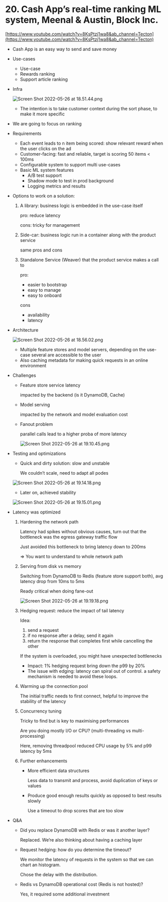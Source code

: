 # 20. Cash App’s real-time ranking ML system, Meenal & Austin, Block Inc.

[https://www.youtube.com/watch?v=8KsPtzj1wa8&ab_channel=Tecton](https://www.youtube.com/watch?v=8KsPtzj1wa8&ab_channel=Tecton)

- Cash App is an easy way to send and save money
- Use-cases
    - Use-case
    - Rewards ranking
    - Support article ranking
- Infra
    
    ![Screen Shot 2022-05-26 at 18.51.44.png](./Screen_Shot_2022-05-26_at_18.51.44.png)
    
    - The intention is to take customer context during the sort phase, to make it more specific
- We are going to focus on ranking
- Requirements
    - Each event leads to n item being scored: show relevant reward when the user clicks on the ad
    - Customer-facing: fast and reliable, target is scoring 50 items < 100ms
    - Configurable system to support multi use-cases
    - Basic ML system features
        - A/B test support
        - Shadow mode to test in prod background
        - Logging metrics and results
- Options to work on a solution:
    1. A library: business logic is embedded in the use-case itself
        
        pro: reduce latency
        
        cons: tricky for management
        
    2. Side-car: business logic run in a container along with the product service
        
        same pros and cons
        
    3. Standalone Service (Weaver) that the product service makes a call to
        
        pro:
        
        - easier to bootstrap
        - easy to manage
        - easy to onboard
        
        cons
        
        - availability
        - latency
        
- Architecture
    
    ![Screen Shot 2022-05-26 at 18.56.02.png](./Screen_Shot_2022-05-26_at_18.56.02.png)
    
    - Multiple feature stores and model servers, depending on the use-case several are accessible to the user
    - Also caching metadata for making quick requests in an online environment

- Challenges
    - Feature store service latency
        
        impacted by the backend (is it DynamoDB, Cache)
        
    - Model serving
        
        impacted by the network and model evaluation cost
        
    - Fanout problem
        
        parallel calls lead to a higher proba of more latency
        
        ![Screen Shot 2022-05-26 at 19.10.45.png](./Screen_Shot_2022-05-26_at_19.10.45.png)
        

- Testing and optimizations
    - Quick and dirty solution: slow and unstable
        
        We couldn’t scale, need to adapt all podes
        
    
    ![Screen Shot 2022-05-26 at 19.14.18.png](./Screen_Shot_2022-05-26_at_19.14.18.png)
    
    - Later on, achieved stability
    
    ![Screen Shot 2022-05-26 at 19.15.01.png](./Screen_Shot_2022-05-26_at_19.15.01.png)
    
- Latency was optimized
    1. Hardening the network path
        
        Latency had spikes without obvious causes, turn out that the bottleneck was the egress gateway traffic flow
        
        Just avoided this bottleneck to bring latency down to 200ms
        
        ⇒ You want to understand to whole network path
        
    2. Serving from disk vs memory
        
        Switching from DynamoDB to Redis (feature store support both), avg latency drop from 10ms to 5ms
        
        Ready critical when doing fane-out
        
        ![Screen Shot 2022-05-26 at 19.19.18.png](./Screen_Shot_2022-05-26_at_19.19.18.png)
        
    3. Hedging request: reduce the impact of tail latency
        
        Idea:
        
        1. send a request
        2. if no response after a delay, send it again
        3. return the response that completes first while cancelling the other
        
        If the system is overloaded, you might have unexpected bottlenecks
        
        - Impact: 1% hedging request bring down the p99 by 20%
        - The issue with edging: latency can spiral out of control. a safety mechanism is needed to avoid these loops.
    4. Warming up the connection pool
        
        The initial traffic needs to first connect, helpful to improve the stability of the latency
        
    5. Concurrency tuning
        
        Tricky to find but is key to maximising performances
        
        Are you doing mostly I/O or CPU? (multi-threading vs multi-processing)
        
        Here, removing threadpool reduced CPU usage by 5% and p99 latency by 5ms
        
    6. Further enhancements
        - More efficient data structures
            
            Less data to transmit and process, avoid duplication of keys or values
            
        - Produce good enough results quickly as opposed to best results slowly
            
            Use a timeout to drop scores that are too slow
            

- Q&A
    - Did you replace DynamoDB with Redis or was it another layer?
        
        Replaced. We’re also thinking about having a caching layer
        
    - Request hedging: how do you determine the timeout?
        
        We monitor the latency of requests in the system so that we can chart an histogram. 
        
        Chose the delay with the distribution.
        
    - Redis vs DynamoDB operational cost (Redis is not hosted)?
        
        Yes, it required some additional investment